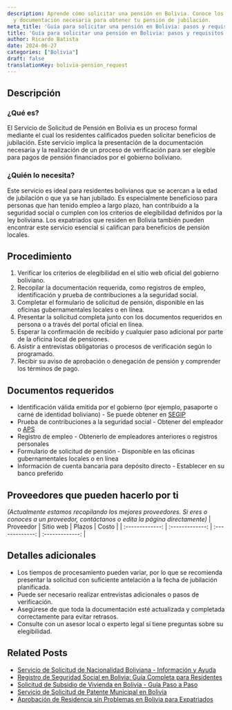 ```yaml
---
description: Aprende cómo solicitar una pensión en Bolivia. Conoce los pasos, requisitos
  y documentación necesaria para obtener tu pensión de jubilación.
meta_title: 'Guía para solicitar una pensión en Bolivia: pasos y requisitos'
title: 'Guía para solicitar una pensión en Bolivia: pasos y requisitos'
author: Ricardo Batista
date: 2024-06-27
categories: ["Bolivia"]
draft: false
translationKey: bolivia-pension_request
---
```



## Descripción
### ¿Qué es?
El Servicio de Solicitud de Pensión en Bolivia es un proceso formal mediante el cual los residentes calificados pueden solicitar beneficios de jubilación. Este servicio implica la presentación de la documentación necesaria y la realización de un proceso de verificación para ser elegible para pagos de pensión financiados por el gobierno boliviano.

### ¿Quién lo necesita?
Este servicio es ideal para residentes bolivianos que se acercan a la edad de jubilación o que ya se han jubilado. Es especialmente beneficioso para personas que han tenido empleo a largo plazo, han contribuido a la seguridad social o cumplen con los criterios de elegibilidad definidos por la ley boliviana. Los expatriados que residen en Bolivia también pueden encontrar este servicio esencial si califican para beneficios de pensión locales.

## Procedimiento

1. Verificar los criterios de elegibilidad en el sitio web oficial del gobierno boliviano.
2. Recopilar la documentación requerida, como registros de empleo, identificación y prueba de contribuciones a la seguridad social.
3. Completar el formulario de solicitud de pensión, disponible en las oficinas gubernamentales locales o en línea.
4. Presentar la solicitud completa junto con los documentos requeridos en persona o a través del portal oficial en línea.
5. Esperar la confirmación de recibido y cualquier paso adicional por parte de la oficina local de pensiones.
6. Asistir a entrevistas obligatorias o procesos de verificación según lo programado.
7. Recibir su aviso de aprobación o denegación de pensión y comprender los términos de pago.

## Documentos requeridos

- Identificación válida emitida por el gobierno (por ejemplo, pasaporte o carné de identidad boliviano) - Se puede obtener en [SEGIP](https://www.segip.gob.bo/)
- Prueba de contribuciones a la seguridad social - Obtener del empleador o [APS](https://www.aps.gob.bo/)
- Registro de empleo - Obtenerlo de empleadores anteriores o registros personales
- Formulario de solicitud de pensión - Disponible en las oficinas gubernamentales locales o en línea
- Información de cuenta bancaria para depósito directo - Establecer en su banco preferido

## Proveedores que pueden hacerlo por ti
_(Actualmente estamos recopilando los mejores proveedores. Si eres o conoces a un proveedor, contáctanos o edita la página directamente)_
| Proveedor        |     Sitio web     |     Plazos    |       Costo      |
| :-------------: | :-------------: |  :-------------: | :-------------: |

## Detalles adicionales

- Los tiempos de procesamiento pueden variar, por lo que se recomienda presentar la solicitud con suficiente antelación a la fecha de jubilación planificada.
- Puede ser necesario realizar entrevistas adicionales o pasos de verificación.
- Asegúrese de que toda la documentación esté actualizada y completada correctamente para evitar retrasos.
- Consulte con un asesor local o experto legal si tiene preguntas sobre su elegibilidad.


## Related Posts

- [Servicio de Solicitud de Nacionalidad Boliviana - Información y Ayuda](https://tramitit.com/es/guides/bolivia/solicitud_de_nacionalidad/)
- [Registro de Seguridad Social en Bolivia: Guía Completa para Residentes](https://tramitit.com/es/guides/bolivia/inscripción_en_la_seguridad_social/)
- [Solicitud de Subsidio de Vivienda en Bolivia - Guía Paso a Paso](https://tramitit.com/es/guides/bolivia/solicitud_de_subsidio_habitacional/)
- [Servicio de Solicitud de Patente Municipal en Bolivia](https://tramitit.com/es/guides/bolivia/solicitud_de_patente_municipal/)
- [Aprobación de Residencia sin Problemas en Bolivia para Expatriados](https://tramitit.com/es/guides/bolivia/solicitud_de_residencia/)